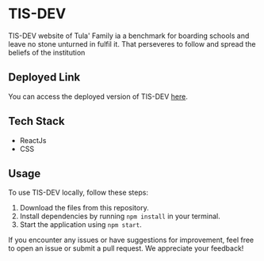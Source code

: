 # TIS-DEV

TIS-DEV website of Tula' Family ia a benchmark for boarding schools and leave no stone unturned in fulfil it. That perseveres to follow and spread the beliefs of the institution

## Deployed Link

You can access the deployed version of TIS-DEV [here]().

## Tech Stack

- ReactJs
- CSS
  
## Usage

To use TIS-DEV locally, follow these steps:

1. Download the files from this repository.
2. Install dependencies by running `npm install` in your terminal.
3. Start the application using `npm start`.

If you encounter any issues or have suggestions for improvement, feel free to open an issue or submit a pull request. We appreciate your feedback!
